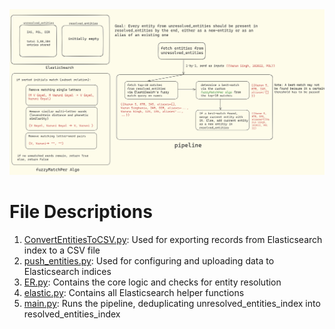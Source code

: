 <img src = 'flowchart.png'>


<h1>File Descriptions </h1>

<ol>
  <li><u>ConvertEntitiesToCSV.py</u>: Used for exporting records from Elasticsearch index to a CSV file</li>
  <li><u>push_entities.py</u>: Used for configuring and uploading data to Elasticsearch indices </li>
  <li><u>ER.py</u>: Contains the core logic and checks for entity resolution</li>
  <li><u>elastic.py</u>: Contains all Elasticsearch helper functions</li>
  <li><u>main.py</u>: Runs the pipeline, deduplicating unresolved_entities_index into resolved_entities_index</li>
</ol>


